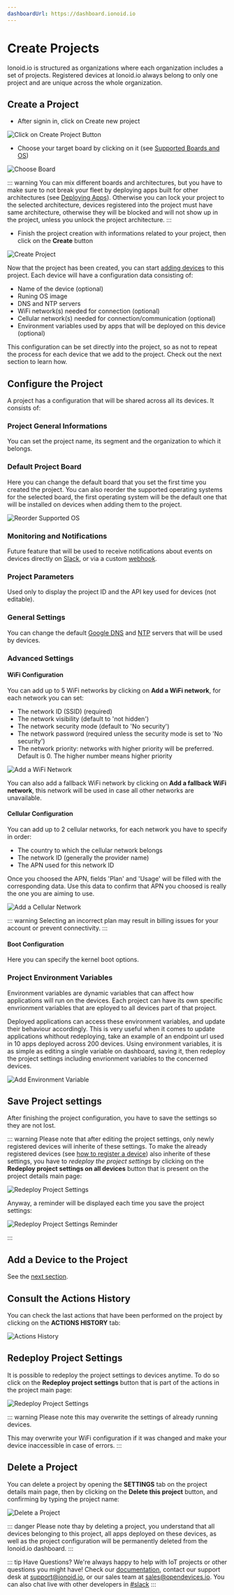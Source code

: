 ```yaml
---
dashboardUrl: https://dashboard.ionoid.io
---
```


# Create Projects

Ionoid.io is structured as organizations where each organization includes a set
of projects. Registered devices at Ionoid.io always belong to only one project and
are unique across the whole organization.


## Create a Project

- After signin in, click on <a :href="$frontmatter.dashboardUrl+'/projects/new'" target="_blank">Create new project</a>

![Click on Create Project Button](/steps/click_on_create_project_button.gif)

- Choose your target board by clicking on it (see [Supported Boards and
  OS](/docs/supported-boards-and-os.md))

![Choose Board](/steps/choose_board.gif)

::: warning
  You can mix different boards and architectures, but you have to make sure to
not break your fleet by deploying apps built for other architectures
(see [Deploying Apps](/)). Otherwise you can lock your project to the selected
architecture, devices registered into the project must have same architecture,
otherwise they will be blocked and will not show up in the project,
unless you unlock the project architecture.
:::

- Finish the project creation with informations related to your project, then
  click on the **Create** button

![Create Project](/steps/finish_create_project.gif)

Now that the project has been created, you can start
<a href="/docs/register-a-device.html" target="_blank">adding devices</a> to this
project. Each device will have a configuration data consisting of:

- Name of the device (optional)
- Runing OS image
- DNS and NTP servers
- WiFi network(s) needed for connection (optional)
- Cellular network(s) needed for connection/communication (optional)
- Environment variables used by apps that will be deployed on this device
  (optional)

This configuration can be set directly into the project, so as not to repeat
the process for each device that we add to the project. Check out the next
section to learn how.

## Configure the Project

A project has a configuration that will be shared across all its devices. It
consists of:

### Project General Informations

You can set the project name, its segment and the organization to which it
belongs.

### Default Project Board

Here you can change the default board that you set the first time you created the
project. You can also reorder the supported operating systems for the selected
board, the first operating system will be the default one that will be
installed on devices when adding them to the project.

![Reorder Supported OS](/steps/reorder_supported_os.png)

### Monitoring and Notifications

Future feature that will be used to receive notifications about events on
devices directly on [Slack](https://slack.com/), or via a custom
[webhook](https://wikipedia.org/wiki/Webhook).

### Project Parameters

Used only to display the project ID and the API key used for devices (not
editable).

### General Settings

You can change the default
[Google DNS](https://developers.google.com/speed/public-dns) and
[NTP](https://developers.google.com/time) servers that will be used by devices.

### Advanced Settings

#### WiFi Configuration

You can add up to 5 WiFi networks by clicking on **Add a WiFi network**, for each
network you can set:

- The network ID (SSID) (required)
- The network visibility (default to 'not hidden')
- The network security mode (default to 'No security')
- The network password (required unless the security mode is set to 'No
  security')
- The network priority: networks with higher priority will be preferred. Default
is 0. The higher number means higher priority

![Add a WiFi Network](/steps/add_wifi_network.png)

You can also add a fallback WiFi network by clicking on **Add a fallback WiFi
network**, this network will be used in case all other networks are unavailable.

#### Cellular Configuration

You can add up to 2 cellular networks, for each network you have to specify in
order:

- The country to which the cellular network belongs
- The network ID (generally the provider name)
- The APN used for this network ID

Once you choosed the APN, fields 'Plan' and 'Usage' will be filled with the
corresponding data. Use this data to confirm that APN you choosed is really the
one you are aiming to use.

![Add a Cellular Network](/steps/add_cellular_network.gif)

::: warning
Selecting an incorrect plan may result in billing issues for your account or
prevent connectivity.
:::


#### Boot Configuration

Here you can specify the kernel boot options.


### Project Environment Variables

Environment variables are dynamic variables that can affect how applications will run
on the devices. Each project can have its own specific envrionment variables that
are eployed to all devices part of that project.

Deployed applications can access these environment variables, and update their behaviour accordingly.
This is very useful when it comes to update applications whithout redeploying, take an example
of an endpoint url used in 10 apps deployed across 200 devices. Using environment variables, it is as
simple as editing a single variable on dashboard, saving it, then redeploy the project settings including
envrionment variables to the concerned devices.

![Add Environment Variable](/steps/add_env_var.gif)


## Save Project settings

After finishing the project configuration, you have to save the settings so they are not lost.

::: warning
Please note that after editing the project settings, only newly registered devices
will inherite of these settings. To make the already registered devices (see [how
to register a device]()) also inherite of these settings, you have to _redeploy
the project settings_ by clicking on the **Redeploy project settings on all
devices** button that is present on the project details main page:

![Redeploy Project Settings](/steps/redeploy_project_settings.png)

Anyway, a reminder will be displayed each time you save the project settings:

![Redeploy Project Settings Reminder](/steps/redeploy_project_settings_reminder.gif)

:::


## Add a Device to the Project

See the [next section](./devices.md).


## Consult the Actions History

You can check the last actions that have been performed on the project by
clicking on the **ACTIONS HISTORY** tab:

![Actions History](/steps/actions_history.png)


## Redeploy Project Settings

It is possible to redeploy the project settings to devices anytime. To do so
click on the **Redeploy project settings** button that is part of the actions in
the project main page:

![Redeploy Project Settings](/steps/redeploy_project_settings.png)


::: warning
Please note this may overwrite the settings of already running devices.

This may overwrite your WiFi configuration if it was changed and make your device
inaccessible in case of errors.
:::


## Delete a Project

You can delete a project by opening the **SETTINGS** tab on the project details
main page, then by clicking on the **Delete this project** button, and confirming
by typing the project name:

![Delete a Project](/steps/delete_a_project.gif)

::: danger
Please note thay by deleting a project, you understand that all devices
belonging to this project, all apps deployed on these devices, as well as the
project configuration will be permanently deleted from the Ionoid.io dashboard.
:::

::: tip Have Questions?
We're always happy to help with IoT projects or other questions you might have!
Check our [documentation](https://docs.ionoid.io/), contact our
support desk at <support@ionoid.io>, or our sales team at <sales@opendevices.io>.
You can also chat live with other developers in  [#slack](https://ionoidcommunity.slack.com/join/shared_invite/enQtODAzODgwOTIyMDY4LWExNWVmMDJhMDE2YWYyMjE3N2FlOGNlZjM4NDlmYmM5MmNhYWY1ZTZmOWMwYTYxYTMxNTQzODYzYmRmODMzOWI)
:::
